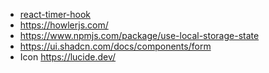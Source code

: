 - [react-timer-hook](https://www.npmjs.com/package/react-timer-hook)
- https://howlerjs.com/
- https://www.npmjs.com/package/use-local-storage-state
- https://ui.shadcn.com/docs/components/form
- Icon https://lucide.dev/